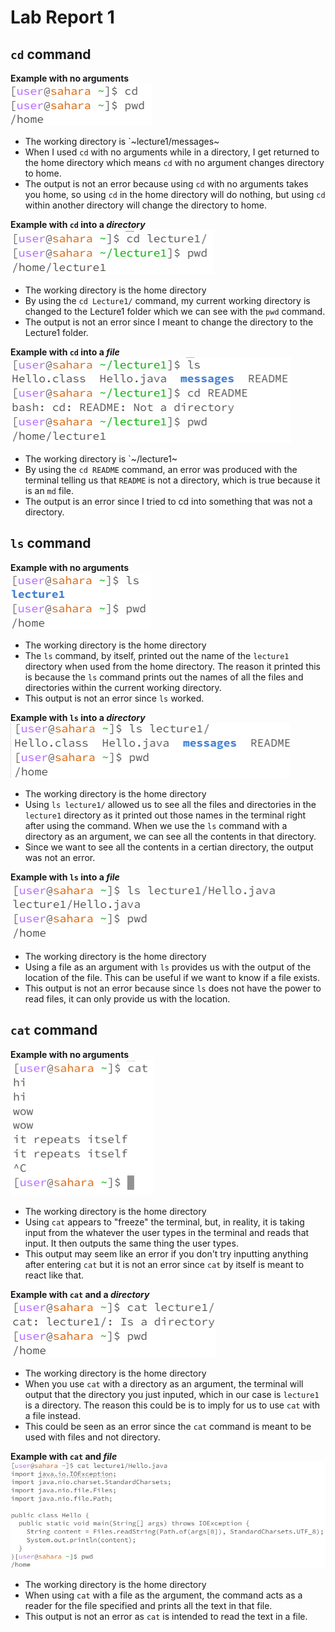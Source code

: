 # **Lab Report 1**

## `cd` command <br/>

**Example with no arguments** <br/>
![Image](images/example1.png) <br/>
- The working directory is `~lecture1/messages~
- When I used `cd` with no arguments while in a directory, I get returned to the home directory which means `cd` with no argument changes directory to home.<br/>
- The output is not an error because using `cd` with no arguments takes you home, so using `cd` in the home directory will do nothing, but using `cd` within another directory will change the directory to home. 

**Example with `cd` into a *directory*** <br/>
![Image](images/example2.png) 
- The working directory is the home directory
- By using the `cd Lecture1/` command, my current working directory is changed to the Lecture1 folder which we can see with the `pwd` command. <br/>
- The output is not an error since I meant to change the directory to the Lecture1 folder.

**Example with `cd` into a *file*** <br/>
![Image](images/example3.png)
- The working directory is `~/lecture1~
- By using the `cd README` command, an error was produced with the terminal telling us that `README` is not a directory, which is true because it is an `md` file.
- The output is an error since I tried to cd into something that was not a directory.

## `ls` command <br/>

**Example with no arguments** <br/>
![Image](images/example4.png)
- The working directory is the home directory
- The `ls` command, by itself, printed out the name of the `lecture1` directory when used from the home directory. The reason it printed this is because the `ls` command prints out the names of all the files and directories within the current working directory.
- This output is not an error since `ls` worked. 

**Example with `ls` into a *directory*** <br/>
![Image](images/example5.png)
- The working directory is the home directory
- Using `ls lecture1/` allowed us to see all the files and directories in the `lecture1` directory as it printed out those names in the terminal right after using the command. When we use the `ls` command with a directory as an argument, we can see all the contents in that directory.
- Since we want to see all the contents in a certian directory, the output was not an error.

**Example with `ls` into a *file*** <br/>
![Image](images/example6.png)
- The working directory is the home directory
- Using a file as an argument with `ls` provides us with the output of the location of the file. This can be useful if we want to know if a file exists.
- This output is not an error because since `ls` does not have the power to read files, it can only provide us with the location. 

## `cat` command <br/>

**Example with no arguments** <br/>
![Image](images/example7.png)
- The working directory is the home directory
- Using `cat` appears to "freeze" the terminal, but, in reality, it is taking input from the whatever the user types in the terminal and reads that input. It then outputs the same thing the user types.
- This output may seem like an error if you don't try inputting anything after entering `cat` but it is not an error since `cat` by itself is meant to react like that. 

**Example with `cat` and a *directory*** <br/>
![Image](images/example8.png)
- The working directory is the home directory
- When you use `cat` with a directory as an argument, the terminal will output that the directory you just inputed, which in our case is `lecture1` is a directory. The reason this could be is to imply for us to use `cat` with a file instead.
- This could be seen as an error since the `cat` command is meant to be used with files and not directory.

**Example with `cat` and  *file*** <br/>
![Image](images/example9.png)
- The working directory is the home directory
- When using `cat` with a file as the argument, the command acts as a reader for the file specified and prints all the text in that file.
- This output is not an error as `cat` is intended to read the text in a file. 
